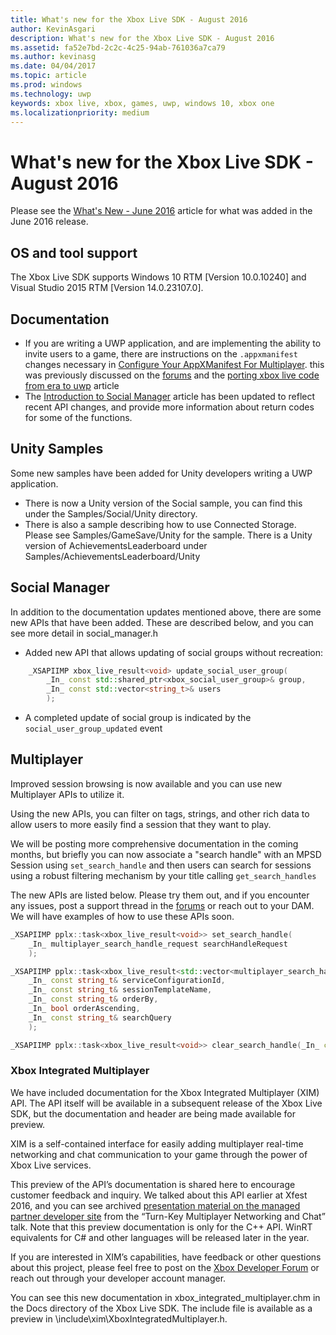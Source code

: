 ```yaml
---
title: What's new for the Xbox Live SDK - August 2016
author: KevinAsgari
description: What's new for the Xbox Live SDK - August 2016
ms.assetid: fa52e7bd-2c2c-4c25-94ab-761036a7ca79
ms.author: kevinasg
ms.date: 04/04/2017
ms.topic: article
ms.prod: windows
ms.technology: uwp
keywords: xbox live, xbox, games, uwp, windows 10, xbox one
ms.localizationpriority: medium
---
```



# What's new for the Xbox Live SDK - August 2016

Please see the [What's New - June 2016](1606-whats-new.md) article for what was added in the June 2016 release.

## OS and tool support
The Xbox Live SDK supports Windows 10 RTM [Version 10.0.10240] and Visual Studio 2015 RTM [Version 14.0.23107.0].

## Documentation
- If you are writing a UWP application, and are implementing the ability to invite users to a game, there are instructions on the ```.appxmanifest``` changes necessary in [Configure Your AppXManifest For Multiplayer](../multiplayer/service-configuration/configure-your-appxmanifest-for-multiplayer.md).  this was previously discussed on the [forums](https://forums.xboxlive.com) and the [porting xbox live code from era to uwp](../using-xbox-live/porting-xbox-live-code-from-xdk-to-uwp.md) article
- The [Introduction to Social Manager](../social-platform/intro-to-social-manager.md) article has been updated to reflect recent API changes, and provide more information about return codes for some of the functions.

## Unity Samples
Some new samples have been added for Unity developers writing a UWP application.
- There is now a Unity version of the Social sample, you can find this under the Samples/Social/Unity directory.
- There is also a sample describing how to use Connected Storage.  Please see Samples/GameSave/Unity for the sample.
There is a Unity version of AchievementsLeaderboard under Samples/AchievementsLeaderboard/Unity

## Social Manager
In addition to the documentation updates mentioned above, there are some new APIs that have been added.  These are described below, and you can see more detail in social_manager.h

- Added new API that allows updating of social groups without recreation:

```cpp
    _XSAPIIMP xbox_live_result<void> update_social_user_group(
        _In_ const std::shared_ptr<xbox_social_user_group>& group,
        _In_ const std::vector<string_t>& users
        );
```
- A completed update of social group is indicated by the
  ```social_user_group_updated``` event


## Multiplayer
Improved session browsing is now available and you can use new Multiplayer  APIs to utilize it.

Using the new APIs, you can filter on tags, strings, and other rich data to allow users to more easily find a session that they want to play.

We will be posting more comprehensive documentation in the coming months, but briefly you can now associate a "search handle" with an MPSD Session using ```set_search_handle``` and then users can search for sessions using a robust filtering mechanism by your title calling ```get_search_handles```

The new APIs are listed below.  Please try them out, and if you encounter any issues, post a support thread in the [forums](https://forums.xboxlive.com) or reach out to your DAM.  We will have examples of how to use these APIs soon.

```cpp
_XSAPIIMP pplx::task<xbox_live_result<void>> set_search_handle(
    _In_ multiplayer_search_handle_request searchHandleRequest
    );
```

```cpp
_XSAPIIMP pplx::task<xbox_live_result<std::vector<multiplayer_search_handle_details>>> get_search_handles(
    _In_ const string_t& serviceConfigurationId,
    _In_ const string_t& sessionTemplateName,
    _In_ const string_t& orderBy,
    _In_ bool orderAscending,
    _In_ const string_t& searchQuery
    );
```

```cpp
_XSAPIIMP pplx::task<xbox_live_result<void>> clear_search_handle(_In_ const string_t& handleId);
```

### Xbox Integrated Multiplayer

We have included documentation for the Xbox Integrated Multiplayer (XIM) API.  The API itself will be available in a subsequent release of the Xbox Live SDK, but the documentation and header are being made available for preview.

XIM is a self-contained interface for easily adding multiplayer real-time networking and chat communication to your game through the power of Xbox Live services.

This preview of the API’s documentation is shared here to encourage customer feedback and inquiry. We talked about this API earlier at Xfest 2016, and you can see archived [presentation material on the managed partner developer site](https://developer.xboxlive.com/en-us/platform/documentlibrary/events/Pages/Xfest2016.aspx) from the “Turn-Key Multiplayer Networking and Chat” talk. Note that this preview documentation is only for the C++ API. WinRT equivalents for C# and other languages will be released later in the year.

If you are interested in XIM’s capabilities, have feedback or other questions about this project, please feel free to post on the [Xbox Developer Forum](https://forums.xboxlive.com/) or reach out through your developer account manager.

You can see this new documentation in xbox_integrated_multiplayer.chm in the Docs directory of the Xbox Live SDK.  The include file is available as a preview in \include\xim\XboxIntegratedMultiplayer.h.  
